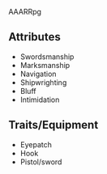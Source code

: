 AAARRpg

## Attributes

* Swordsmanship
* Marksmanship
* Navigation
* Shipwrighting
* Bluff
* Intimidation

## Traits/Equipment

* Eyepatch
* Hook
* Pistol/sword

